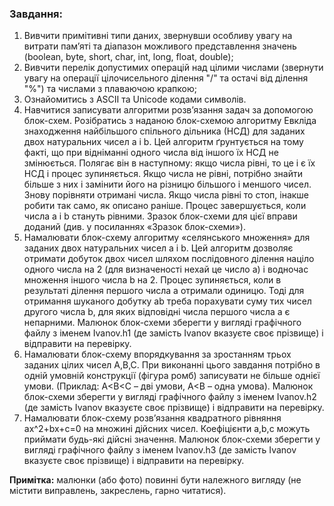 ### Завдання:

1. Вивчити примітивні типи даних, звернувши особливу увагу на витрати пам’яті та діапазон можливого представлення значень (boolean, byte, short, char, int, long, float, double);
2. Вивчити перелік допустимих операцій над цілими числами (звернути увагу на операції цілочисельного ділення "/" та остачі від ділення "%") та числами з плаваючою крапкою;
3. Ознайомитись з ASCII та Unicode кодами символів.
4. Навчитися записувати алгоритми розв’язання задач за допомогою блок-схем. Розібратись з наданою блок-схемою алгоритму Евкліда знаходження найбільшого спільного дільника (НСД) для заданих двох натуральних чисел a і b. Цей алгоритм ґрунтується на тому факті, що при відніманні одного числа від іншого їх НСД не змінюється. Полягає він в наступному: якщо числа рівні, то це і є їх НСД і процес зупиняється. Якщо числа не рівні, потрібно знайти більше з них і замінити його на різницю більшого і меншого чисел. Знову порівняти отримані числа. Якщо числа рівні то стоп, інакше робити так само, як описано раніше. Процес завершується, коли числа a і b стануть рівними. Зразок блок-схеми для цієї вправи доданий (див. у посиланнях «Зразок блок-схеми»).
5. Намалювати блок-схему алгоритму «селянського множення»  для заданих двох натуральних чисел a і b. Цей алгоритм дозволяє отримати добуток двох чисел шляхом послідовного ділення націло одного числа на 2 (для визначеності нехай це число a) і водночас множення іншого числа  b на 2. Процес зупиняється, коли в результаті ділення першого числа a отримали одиницю. Тоді для отримання шуканого добутку ab треба порахувати суму тих чисел другого числа b, для яких відповідні числа першого числа a є непарними. Малюнок блок-схеми зберегти у вигляді графічного файлу з іменем Ivanov.h1 (де замість Ivanov вказуєте своє прізвище) і відправити на перевірку. 
6. Намалювати блок-схему впорядкування за зростанням трьох заданих цілих чисел A,B,C. При виконанні цього завдання потрібно в одній умовній конструкції (фігура ромб) записувати не більше однієї умови. (Приклад: A<B<C – дві умови, A<B – одна умова). Малюнок блок-схеми зберегти у вигляді графічного файлу з іменем Ivanov.h2 (де замість Ivanov вказуєте своє прізвище) і відправити на перевірку. 
7. Намалювати блок-схему розв’язання квадратного рівняння ax^2+bx+c=0 на множині дійсних чисел. Коефіцієнти a,b,c можуть приймати будь-які дійсні значення. Малюнок блок-схеми зберегти у вигляді графічного файлу з іменем Ivanov.h3 (де замість Ivanov вказуєте своє прізвище) і відправити на перевірку.

**Примітка:** малюнки (або фото) повинні бути належного вигляду (не містити виправлень, закреслень, гарно читатися).

